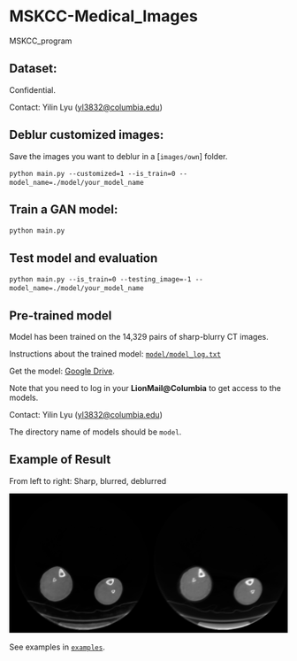 # MSKCC-Medical_Images
MSKCC_program

## Dataset:

Confidential. 

Contact: Yilin Lyu (yl3832@columbia.edu)

## Deblur customized images:

Save the images you want to deblur in a [`images/own`] folder.

```
python main.py --customized=1 --is_train=0 --model_name=./model/your_model_name
```

## Train a GAN model:
```
python main.py 
```

## Test model and evaluation 
```
python main.py --is_train=0 --testing_image=-1 --model_name=./model/your_model_name
```

## Pre-trained model
Model has been trained on the 14,329 pairs of sharp-blurry CT images. 

Instructions about the trained model: [`model/model_log.txt`](model)

Get the model: [Google Drive](https://drive.google.com/drive/folders/1kkcD8GRtkKO720eh9nFNFHD4UBb0vBBG?usp=sharing).

Note that you need to log in your **LionMail@Columbia** to get access to the models.

Contact: Yilin Lyu (yl3832@columbia.edu)

The directory name of models should be `model`.

## Example of Result
From left to right: Sharp, blurred, deblurred

![image](./deblur_generate/Deblur_1532831458_gray/3.png)

See examples in [`examples`](deblur_generate).
